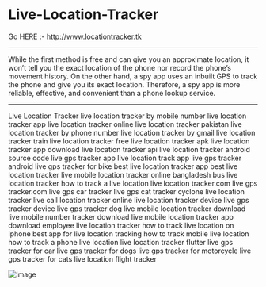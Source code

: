 # Live-Location-Tracker

Go HERE :- http://www.locationtracker.tk

<hr>
While the first method is free and can give you an approximate location, it won’t tell you the exact location of the phone nor record the phone’s movement history. On the other hand, a spy app uses an inbuilt GPS to track the phone and give you its exact location. Therefore, a spy app is more reliable, effective, and convenient than a phone lookup service. <br>
<hr>

Live Location Tracker live location tracker by mobile number live location tracker app live location tracker online live location tracker pakistan live location tracker by phone number live location tracker by gmail live location tracker train live location tracker free live location tracker apk live location tracker app download live location tracker api live location tracker android source code live gps tracker app live location track app live gps tracker android live gps tracker for bike best live location tracker app best live location tracker live mobile location tracker online bangladesh bus live location tracker how to track a live location live location tracker.com live gps tracker.com live gps car tracker live gps cat tracker cyclone live location tracker live call location tracker online live location tracker device live gps tracker device live gps tracker dog live mobile location tracker download live mobile number tracker download live mobile location tracker app download employee live location tracker how to track live location on iphone best app for live location tracking how to track mobile live location how to track a phone live location live location tracker flutter live gps tracker for car live gps tracker for dogs live gps tracker for motorcycle live gps tracker for cats live location flight tracker

![image](https://user-images.githubusercontent.com/107864944/214098967-e2103db9-265d-4258-9ff6-9a8df2130bc0.png)
